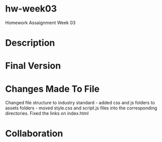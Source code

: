 # hw-week03
Homework Assaignment Week 03

# Description

# Final Version

# Changes Made To File
Changed file structure to industry standard - added css and js folders to assets folders - moved style.css and script.js files into the corresponding directories. Fixed the links on index.html

# Collaboration